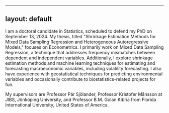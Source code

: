 
---
layout: default
---

I am a doctoral candidate in Statistics, scheduled to defend my PhD on September 13, 2024. My thesis, titled "Shrinkage Estimation Methods for Mixed Data Sampling Regression and Heterogeneous Autoregressive Models," focuses on Econometrics. I primarily work on Mixed Data Sampling Regression, a technique that addresses frequency mismatches between dependent and independent variables. Additionally, I explore shrinkage estimation methods and machine learning techniques for estimating and forecasting macroeconomic variables, including volatility forecasting. I also have experience with geostatistical techniques for predicting environmental variables and occasionally contribute to biostatistics-related projects for fun.

My supervisors are Professor Pär Sjölander, Professor Kristofer Månsson at JIBS, Jönköping University, and Professor B.M. Golan Kibria from Florida International University, United States of America.
